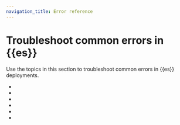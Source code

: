 ```yaml
---
navigation_title: Error reference
---
```


# Troubleshoot common errors in {{es}} 

Use the topics in this section to troubleshoot common errors in {{es}} deployments.

* [](/troubleshoot/elasticsearch/all-shards-failed.md)
* [](/troubleshoot/elasticsearch/failed-to-parse-field-of-type.md)
* [](/troubleshoot/elasticsearch/unable-to-retrieve-node-fs-stats.md)
* [](/troubleshoot/elasticsearch/unable-to-parse-response-body.md)
* [](/troubleshoot/elasticsearch/updating-number-of-replicas-to-for-indices.md)
* [](/troubleshoot/elasticsearch/memory-locking-error.md)
